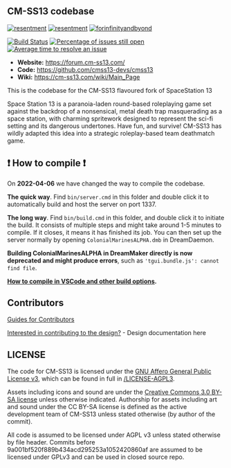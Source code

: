 ## CM-SS13 codebase

[![resentment](https://forthebadge.com/images/badges/built-with-resentment.svg)](https://www.monkeyuser.com/assets/images/2019/131-bug-free.png) [![resentment](https://forthebadge.com/images/badges/contains-technical-debt.svg)](https://user-images.githubusercontent.com/8171642/50290880-ffef5500-043a-11e9-8270-a2e5b697c86c.png) [![forinfinityandbyond](https://user-images.githubusercontent.com/5211576/29499758-4efff304-85e6-11e7-8267-62919c3688a9.gif)](https://www.reddit.com/r/SS13/comments/5oplxp/what_is_the_main_problem_with_byond_as_an_engine/dclbu1a)

[![Build Status](https://github.com/cmss13-devs/cmss13/workflows/CI%20Suite/badge.svg)](https://github.com/cmss13-devs/cmss13/actions?query=workflow%3A%22CI+Suite%22)
[![Percentage of issues still open](https://isitmaintained.com/badge/open/cmss13-devs/cmss13.svg)](https://isitmaintained.com/project/cmss13-devs/cmss13 "Percentage of issues still open")
[![Average time to resolve an issue](https://isitmaintained.com/badge/resolution/cmss13-devs/cmss13.svg)](https://isitmaintained.com/project/cmss13-devs/cmss13 "Average time to resolve an issue")

* **Website:** https://forum.cm-ss13.com/
* **Code:** https://github.com/cmss13-devs/cmss13
* **Wiki:** https://cm-ss13.com/wiki/Main_Page

This is the codebase for the CM-SS13 flavoured fork of SpaceStation 13

Space Station 13 is a paranoia-laden round-based roleplaying game set against the backdrop of a nonsensical, metal death trap masquerading as a space station, with charming spritework designed to represent the sci-fi setting and its dangerous undertones. Have fun, and survive! CM-SS13 has wildly adapted this idea into a strategic roleplay-based team deathmatch game.

## :exclamation: How to compile :exclamation:

On **2022-04-06** we have changed the way to compile the codebase.

**The quick way**. Find `bin/server.cmd` in this folder and double click it to automatically build and host the server on port 1337.

**The long way**. Find `bin/build.cmd` in this folder, and double click it to initiate the build. It consists of multiple steps and might take around 1-5 minutes to compile. If it closes, it means it has finished its job. You can then set up the server normally by opening `ColonialMarinesALPHA.dmb` in DreamDaemon.

**Building ColonialMarinesALPHA in DreamMaker directly is now deprecated and might produce errors**, such as `'tgui.bundle.js': cannot find file`.

**[How to compile in VSCode and other build options](tools/build/README.md).**

## Contributors
[Guides for Contributors](.github/CONTRIBUTING.md)

[Interested in contributing to the design?](https://github.com/cmss13-devs/cmss13-design-docs) - Design documentation here

## LICENSE

The code for CM-SS13 is licensed under the [GNU Affero General Public License v3](http://www.gnu.org/licenses/agpl.html), which can be found in full in [/LICENSE-AGPL3](/LICENSE-AGPL3).

Assets including icons and sound are under the [Creative Commons 3.0 BY-SA license](https://creativecommons.org/licenses/by-sa/3.0/) unless otherwise indicated. Authorship for assets including art and sound under the CC BY-SA license is defined as the active development team of CM-SS13 unless stated otherwise (by author of the commit).

All code is assumed to be licensed under AGPL v3 unless stated otherwise by file header. Commits before 9a001bf520f889b434acd295253a1052420860af are assumed to be licensed under GPLv3 and can be used in closed source repo.


